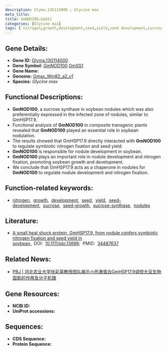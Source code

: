 ```yaml
---
description: Glyma.13G114000 ; Glycine max
meta_title:
title: GmNOD100;GmSS1
categories: [Glycine max]
tags: [ nitrogen,growth,development,seed,yield,seed development,sucrose,seed growth,sucrose synthase,nodules ]
---
```


## Gene Details:
- **Gene ID:**	[Glyma.13G114000](https://ensembl.gramene.org/Triticum_aestivum/Gene/Summary?g=Glyma.13G114000)
- **Gene Symbol:** <u>GmNOD100</u>&nbsp;<u>GmSS1</u>
- **Gene Name:** 
- **Genome:** [Gmax_Wm82_a2_v1](https://phytozome-next.jgi.doe.gov/info/Gmax_Wm82_a2_v1)
- **Species:** *Glycine max*

## Functional Descriptions:
   - **GmNOD100**, a sucrose synthase in soybean nodules which was also preferentially expressed in the infected zone of nodules, similar to GmHSP17.9.
   - Functional analysis of **GmNOD100** in composite transgenic plants revealed that **GmNOD100** played an essential role in soybean nodulation.
   - The results showed that GmHSP17.9 directly interacted with **GmNOD100** to regulate symbiotic nitrogen fixation and seed yield.
   - **GmNOD100** is responsible for nodule development in soybean.
   - **GmNOD100** plays an important role in nodule development and nitrogen fixation, promoting soybean growth and development.
   - We conclude that GmHSP17.9 acts as a chaperone in nodules for **GmNOD100** to regulate nodule development and nitrogen fixation.

## Function-related keywords:
   - [nitrogen](/tags/nitrogen/),&nbsp;&nbsp;[growth](/tags/growth/),&nbsp;&nbsp;[development](/tags/development/),&nbsp;&nbsp;[seed](/tags/seed/),&nbsp;&nbsp;[yield](/tags/yield/),&nbsp;&nbsp;[seed-development](/tags/seed-development/),&nbsp;&nbsp;[sucrose](/tags/sucrose/),&nbsp;&nbsp;[seed-growth](/tags/seed-growth/),&nbsp;&nbsp;[sucrose-synthase](/tags/sucrose-synthase/),&nbsp;&nbsp;[nodules](/tags/nodules/)

## Literature:
   - [A small heat shock protein, GmHSP17.9, from nodule confers symbiotic nitrogen fixation and seed yield in soybean.]( https://onlinelibrary.wiley.com/doi/10.1111/pbi.13698)&nbsp;&nbsp;DOI:&nbsp;&nbsp;[10.1111/pbi.13698](https://onlinelibrary.wiley.com/doi/10.1111/pbi.13698);&nbsp;&nbsp;PMID:&nbsp;&nbsp;[34487637](https://pubmed.ncbi.nlm.nih.gov/34487637/)

## Related News:
   - [PBJ | 河北农业大学张彩英教授团队揭示小热激蛋白GmHSP17.9调控大豆生物固氮的作用及分子机理](https://mp.weixin.qq.com/s?__biz=Mzg3MDEwNDEyMg==&mid=2247516941&idx=2&sn=ef42d2d3fc7904bb9da6246b82ac7cb2&chksm=ce902e58f9e7a74e9523d03952bf25689fe73cdffe3aa7589f9606492c4d520345c0834af517&scene=27#wechat_redirect)

## Gene Resources:
- **NCBI ID:**  [](https://www.ncbi.nlm.nih.gov/gene/?term=)
- **UniProt accessions:** [](https://www.uniprot.org/uniprotkb//entry)



## Sequences:
- **CDS Sequence:**
- **Protein Sequence:**
